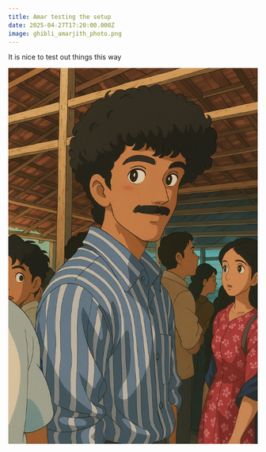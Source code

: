 ```yaml
---
title: Amar testing the setup
date: 2025-04-27T17:20:00.000Z
image: ghibli_amarjith_photo.png
---
```

It is nice to test out things this way

![amar](ghibli_amarjith_photo.png "amar")
